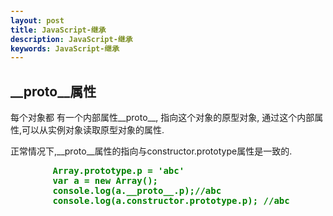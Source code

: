 ```yaml
---
layout: post
title: JavaScript-继承
description: JavaScript-继承
keywords: JavaScript-继承
---
```

<style>
    pre{
        color: #008000;
        font-weight: bold;
    }

</style>
<section>
    <h2>__proto__属性</h2>
    <p>
        每个对象都 有一个内部属性__proto__,
        指向这个对象的原型对象,
        通过这个内部属性,可以从实例对象读取原型对象的属性.
    </p>
    <p>
        正常情况下,__proto__属性的指向与constructor.prototype属性是一致的.
    </p>
    <pre>
        Array.prototype.p = 'abc'
        var a = new Array();
        console.log(a.__proto__.p);//abc
        console.log(a.constructor.prototype.p); //abc
    </pre>
</section>